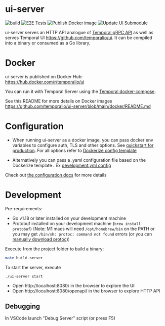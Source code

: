 
# ui-server 

[![build](https://github.com/temporalio/ui-server/actions/workflows/test.yml/badge.svg)](https://github.com/temporalio/ui-server/actions/workflows/test.yml)
[![E2E Tests](https://github.com/temporalio/ui-server/actions/workflows/e2e.yml/badge.svg)](https://github.com/temporalio/ui-server/actions/workflows/e2e.yml)
[![Publish Docker image](https://github.com/temporalio/ui-server/actions/workflows/docker.yml/badge.svg)](https://github.com/temporalio/ui-server/actions/workflows/docker.yml)
[![Update UI Submodule](https://github.com/temporalio/ui-server/actions/workflows/update-ui.yml/badge.svg)](https://github.com/temporalio/ui-server/actions/workflows/update-ui.yml)

ui-server serves an HTTP API analogue of [Temporal gRPC API](https://github.com/temporalio/api) as well as serves Temporal UI https://github.com/temporalio/ui. It can be compiled into a binary or consumed as a Go library.

# Docker

ui-server is published on Docker Hub: https://hub.docker.com/r/temporalio/ui

You can run it with Temporal Server using the [Temporal docker-compose](https://github.com/temporalio/docker-compose/blob/main/docker-compose.yml).

See this README for more details on Docker images https://github.com/temporalio/ui-server/blob/main/docker/README.md

# Configuration

- When running ui-server as a docker image, you can pass docker env variables to configure auth, TLS and other options. See [quickstart for production](https://github.com/temporalio/ui-server/tree/main/docker#quickstart-for-production). For all options refer to [Dockerize config template](https://github.com/temporalio/ui-server/blob/main/docker/config_template.yaml)

- Alternatively you can pass a .yaml configuration file based on the Dockerize template . Ex [development.yml config](https://github.com/temporalio/ui-server/tree/main/config)

Check out [the configuration docs](https://docs.temporal.io/references/ui-configuration) for more details

# Development

Pre-requirements:
 - Go v1.18 or later installed on your development machine
 - Protobuf installed on your development machine (`brew install protobuf`) (Note: M1 macs will need `/opt/homebrew/bin` on the PATH or you may get `/bin/sh: protoc: command not found` errors (or you can [manually download protoc](http://google.github.io/proto-lens/installing-protoc.html)))

Execute from the project folder to build a binary:
``` bash
make build-server
```

To start the server, execute
```
./ui-server start
```

- Open http://localhost:8080/ in the browser to explore the UI
- Open http://localhost:8080/openapi/ in the browser to explore HTTP API

## Debugging

In VSCode launch "Debug Server" script (or press F5)
